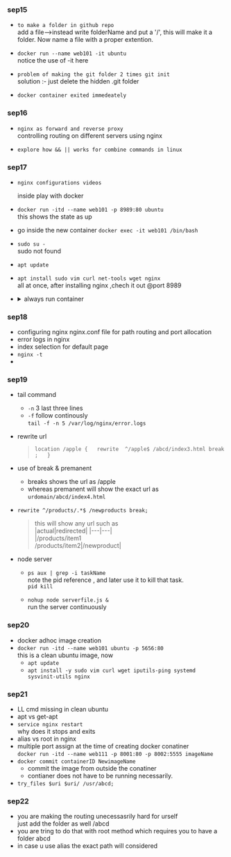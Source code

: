 ### sep15
- `to make a folder in github repo`  
  add a file-->instead write folderName and put a '/', this will make it a folder. Now name a file with a proper extention.
- `docker run --name web101 -it ubuntu`  
   notice the use of -it here 

- `problem of making the git folder 2 times git init`  
   solution :- just  delete the hidden .git  folder

- `docker container exited immedeately`   

### sep16

- `nginx as forward and reverse proxy `  
controlling routing on different servers using nginx  

- `explore how && || works for combine commands in linux`

### sep17
- `nginx configurations videos`  

   inside play with docker
- `docker run -itd --name web101 -p 8989:80 ubuntu `  
this shows the state as up  
- go inside the new container `docker exec -it web101 /bin/bash`  
- `sudo su -`  
sudo not found
- `apt update`
- `apt install sudo vim curl net-tools wget nginx`  
all at once, after installing nginx ,chech it out @port 8989
- <details>
  <summary>always run container</summary>
  - i have made a docker container with nginx installed on it,how can i make sure that this container always runs    

  ---
  Ensuring Nginx Docker Container Always Runs

  Docker Restart Policies

  --restart Options:  
  no: Default, no restart.  
  on-failure: Restart on non-zero exit status.  
  always: Always restart.  
  unless-stopped: Restart unless explicitly stopped.  
  Command Example:  
  bash
  Copy code  
  docker run -d --name web-nginx --restart always -p 8080:80 nginx  
  Updating Existing Container

  Add Restart Policy:  
  bash  
  Copy code  
  docker update --restart always <container_name_or_id>  
  Docker Compose  

  docker-compose.yml Example:  
  yaml  
  Copy code  
  version: '3'  
  services:  
    nginx:  
      image: nginx   
      ports:  
        - "8080:80"  
      restart: always  
  Start with:  
  bash  
  Copy code  
  docker-compose up -d  
  Monitoring  

  Use Docker health checks or external tools to ensure Nginx is running correctly.

</details>

### sep18
- configuring nginx nginx.conf file for path routing and port allocation
- error logs in nginx
- index selection for default page
- `nginx -t`
-


### sep19
- tail command  
  - `-n` 3 last three lines  
  - `-f` follow continously  
    `tail -f -n 5 /var/log/nginx/error.logs`

- rewrite url   
    >`location /apple {  
      rewrite  ^/apple$ /abcd/index3.html break ;  
    }`
    >
- use of break & premanent  
    - breaks shows the url as /apple
    - whereas premanent will show the exact url as `urdomain/abcd/index4.html`

- `rewrite ^/products/.*$ /newproducts break;`  

    >this will show any url  such as  
    >|actual|redirected|
    >|---|---|  
    >|/products/item1<br>/products/item2|/newproduct|
    
- node server 
  - `ps aux | grep -i taskName`  
     note the pid reference , and later use it to kill that task.  
     `pid kill`
     
  - `nohup node serverfile.js &`  
    run the server continuously

       
### sep20
- docker adhoc image creation
- `docker run -itd --name web101 ubuntu -p 5656:80`  
  this is a clean ubuntu image, now  
   - `apt update`
   - `apt install -y sudo vim curl wget iputils-ping systemd sysvinit-utils nginx`
   
   

### sep21
- LL cmd missing in clean ubuntu
- apt vs get-apt
- `service nginx restart`  
   why does it stops and exits
- alias vs root in nginx  
- multiple port assign at the time of creating docker conatiner   
  `docker run -itd --name web111 -p 8001:80 -p 8002:5555 imageName`
- `docker commit containerID NewimageName`
  - commit the image from outside the conatiner 
  - contianer does not have to be running necessarily.
- `try_files $uri $uri/ /usr/abcd;`        
 
    


### sep22
- you are making the routing unecessasrily hard for urself  
  just add the folder as well /abcd 
- you are tring to do that with root method which requires you to have a folder abcd
- in case u use alias the exact path will considered



